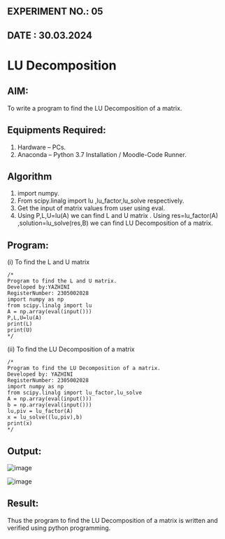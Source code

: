 ## EXPERIMENT NO.: 05
## DATE : 30.03.2024

# LU Decomposition 

## AIM:
To write a program to find the LU Decomposition of a matrix.

## Equipments Required:
1. Hardware – PCs.
2. Anaconda – Python 3.7 Installation / Moodle-Code Runner.

## Algorithm
1. import numpy.
2. From scipy.linalg import lu ,lu_factor,lu_solve respectively.
3. Get the input of matrix values from user using eval.
4. Using P,L,U=lu(A) we can find L and U matrix . Using res=lu_factor(A) ,solution=lu_solve(res,B) we can find LU Decomposition of a matrix.
## Program:
(i) To find the L and U matrix
```
/*
Program to find the L and U matrix.
Developed by:YAZHINI  
RegisterNumber: 2305002028
import numpy as np 
from scipy.linalg import lu 
A = np.array(eval(input())) 
P,L,U=lu(A) 
print(L)
print(U) 
*/
```
(ii) To find the LU Decomposition of a matrix
```
/*
Program to find the LU Decomposition of a matrix.
Developed by: YAZHINI 
RegisterNumber: 2305002028
import numpy as np 
from scipy.linalg import lu_factor,lu_solve 
A = np.array(eval(input()))
b = np.array(eval(input()))
lu,piv = lu_factor(A)
x = lu_solve((lu,piv),b)
print(x)
*/
```

## Output:
![image](https://github.com/Yazhinielangovan/LU-Decomposition/assets/155508323/b80f062d-a872-4891-b494-4a5e6d605fab)

![image](https://github.com/Yazhinielangovan/LU-Decomposition/assets/155508323/193e41c5-a1eb-4ed9-bdc6-9ac4bc49ff9f)


## Result:
Thus the program to find the LU Decomposition of a matrix is written and verified using python programming.

